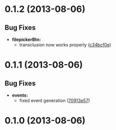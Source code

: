 # 0.1.2 (2013-08-06)


## Bug Fixes

- **filepickerBtn:** 
  - transclusion now works properly ([c34bcf0e](https://github.com/infowrap/infowrap-filepicker/commit/c34bcf0e))   

# 0.1.1 (2013-08-06)


## Bug Fixes

- **events:** 
  - fixed event generation ([70913e57](https://github.com/infowrap/infowrap-filepicker/commit/70913e57))   

# 0.1.0 (2013-08-06)



